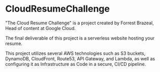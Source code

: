# CloudResumeChallenge

"The Cloud Resume Challenge" is a project created by Forrest Brazeal, Head of content at Google Cloud. 

The final deliverable of this project is a serverless website hosting your resume.

This project utilizes several AWS technologies such as S3 buckets, DynamoDB, CloudFront, Route53, API Gateway, and Lambda, as well as configuring it as Infrastructure as Code in a secure, CI/CD pipeline.